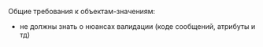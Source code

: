 Общие требования к объектам-значениям:
- не должны знать о нюансах валидации (коде сообщений, атрибуты и тд)
